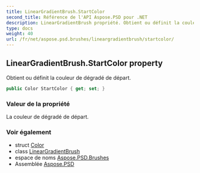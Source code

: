 ```yaml
---
title: LinearGradientBrush.StartColor
second_title: Référence de l'API Aspose.PSD pour .NET
description: LinearGradientBrush propriété. Obtient ou définit la couleur de dégradé de départ.
type: docs
weight: 40
url: /fr/net/aspose.psd.brushes/lineargradientbrush/startcolor/
---
```

## LinearGradientBrush.StartColor property

Obtient ou définit la couleur de dégradé de départ.

```csharp
public Color StartColor { get; set; }
```

### Valeur de la propriété

La couleur de dégradé de départ.

### Voir également

* struct [Color](../../../aspose.psd/color/)
* class [LinearGradientBrush](../)
* espace de noms [Aspose.PSD.Brushes](../../lineargradientbrush/)
* Assemblée [Aspose.PSD](../../../)


